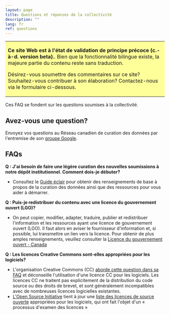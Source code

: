 ```yaml
---
layout: page
title: Questions et réponses de la collectivité
description: ""
lang: fr
ref: questions
---
```


<table style="background-color: #ffff99;">
<tbody>
<tr>
<td>
<p><b>Ce site Web est à l'état de validation de principe précoce (c.-à-d. version beta).</b>. Bien que la fonctionnalité bilingue existe, la majeure partie du contenu reste sans traduction.</p>
<p>Désirez-vous soumettre des commentaires sur ce site? Souhaitez-vous contribuer à son élaboration? Contactez-nous via le formulaire ci-dessous.</p>
</td>
</tr>
</tbody>
</table>

Ces FAQ se fondent sur les questions soumises à la collectivité.

## Avez-vous une question?
Envoyez vos questions au Réseau canadien de curation des données par l'entremise de son [groupe Google](https://groups.google.com/forum/#!forum/can-dcn).

## FAQs

**Q : J'ai besoin de faire une légère curation des nouvelles soumissions à notre dépôt institutionnel. Comment dois-je débuter?**  
* Consultez le [Guide éclair](commencer) pour obtenir des renseignements de base à propos de la curation des données ainsi que des ressources pour vous aider à démarrer.

**Q : Puis-je redistribuer du contenu avec une licence du gouvernement ouvert (LGO)?**
* On peut copier, modifier, adapter, traduire, publier et redistribuer l'information et les ressources ayant une licence de gouvernement ouvert (LGO). Il faut alors en aviser le fournisseur d'information et, si possible, lui transmettre un lien vers la licence. Pour obtenir de plus amples renseignements, veuillez consulter la [Licence du gouvernement ouvert - Canada](https://ouvert.canada.ca/fr/licence-du-gouvernement-ouvert-canada)

**Q : Les licences Creative Commons sont-elles appropriées pour les logiciels?**
* L'organisation Creative Commons (CC) [aborde cette question dans sa FAQ](https://creativecommons.org/faq/fr/#puis-je-appliquer-une-licence-creative-commons-à-un-logiciel) et déconseille l'utilisation d'une licence CC pour les logiciels. Les licences CC ne traitent pas explicitement de la distribution du code source ou des droits de brevet, et sont généralement incompatibles avec de nombreuses licences logicielles existantes. 
* [L'Open Source Initiative](https://opensource.org) tient à jour une [liste des licences de source ouverte](https://opensource.org/licenses) appropriées pour les logiciels, qui ont fait l'objet d'un « processus d'examen des licences »
